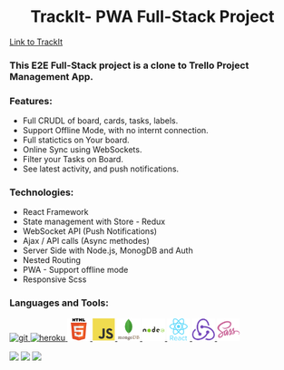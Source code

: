 <h1 align="center">TrackIt- PWA Full-Stack Project</h1>

<a  href="https://on-trackit.herokuapp.com/boards/616190b15d29044e6f2c599d">Link to TrackIt</a>

<h3 align="left">This E2E Full-Stack project is a clone to Trello Project Management App.</h3>

  <h3/> Features: </h3>
  
  - Full CRUDL of board, cards, tasks, labels.
  - Support Offline Mode, with no internt connection.
  - Full statictics on Your board.
  - Online Sync using WebSockets.
  - Filter your Tasks on Board.
  - See latest activity, and push notifications.

  <h3>Technologies:</h3>
 
 - React Framework
 - State management with Store - Redux
  - WebSocket API (Push Notifications)
 - Ajax / API calls (Async methodes)
 - Server Side with Node.js, MonogDB and Auth
 - Nested Routing
 - PWA - Support offline mode
 - Responsive Scss
 
 <h3 align="left">Languages and Tools:</h3>
<p align="left"> <a href="https://git-scm.com/" target="_blank"> <img src="https://www.vectorlogo.zone/logos/git-scm/git-scm-icon.svg" alt="git" width="40" height="40"/> </a> <a href="https://heroku.com" target="_blank"> <img src="https://www.vectorlogo.zone/logos/heroku/heroku-icon.svg" alt="heroku" width="40" height="40"/> </a> <a href="https://www.w3.org/html/" target="_blank"> <img src="https://raw.githubusercontent.com/devicons/devicon/master/icons/html5/html5-original-wordmark.svg" alt="html5" width="40" height="40"/> </a> <a href="https://developer.mozilla.org/en-US/docs/Web/JavaScript" target="_blank"> <img src="https://raw.githubusercontent.com/devicons/devicon/master/icons/javascript/javascript-original.svg" alt="javascript" width="40" height="40"/> </a> <a href="https://www.mongodb.com/" target="_blank"> <img src="https://raw.githubusercontent.com/devicons/devicon/master/icons/mongodb/mongodb-original-wordmark.svg" alt="mongodb" width="40" height="40"/> </a> <a href="https://nodejs.org" target="_blank"> <img src="https://raw.githubusercontent.com/devicons/devicon/master/icons/nodejs/nodejs-original-wordmark.svg" alt="nodejs" width="40" height="40"/> </a> <a href="https://reactjs.org/" target="_blank"> <img src="https://raw.githubusercontent.com/devicons/devicon/master/icons/react/react-original-wordmark.svg" alt="react" width="40" height="40"/> </a> <a href="https://redux.js.org" target="_blank"> <img src="https://raw.githubusercontent.com/devicons/devicon/master/icons/redux/redux-original.svg" alt="redux" width="40" height="40"/> </a> <a href="https://sass-lang.com" target="_blank"> <img src="https://raw.githubusercontent.com/devicons/devicon/master/icons/sass/sass-original.svg" alt="sass" width="40" height="40"/> </a> </p>

<img align="center" src="https://res.cloudinary.com/looply/image/upload/v1636454423/Track_it_brfgh9.jpg"/>

<img align="center" src="https://res.cloudinary.com/looply/image/upload/v1636454421/mobile_ynyvyv.jpg"/>

<img align="center" src="https://res.cloudinary.com/looply/image/upload/v1636454422/stats_baqgoa.jpg"/>

